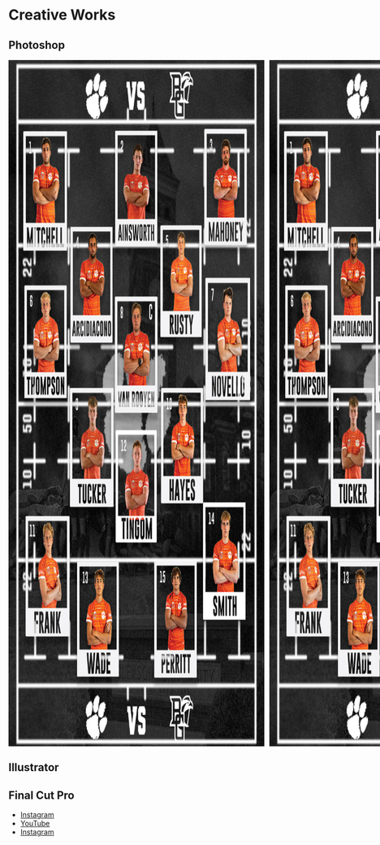 # Creative Works

## Photoshop

<div style="display: flex; gap: 10px;">
    <img src="full.jpg" alt="Match Day Lineup" style="width:1080px;height:1350px;">
    <img src="full.jpg" alt="Match Day Lineup" style="width:1080px;height:1350px;;">
    <img src="full.jpg" alt="Match Day Lineup" style="width:1080px;height:1350px;;">
    <img src="full.jpg" alt="Match Day Lineup" style="width:1080px;height:1350px;">
    <img src="full.jpg" alt="Match Day Lineup" style="width:1080px;height:1350px;">
    <img src="full.jpg" alt="Match Day Lineup" style="width:1080px;height:1350px;">
    <img src="full.jpg" alt="Match Day Lineup" style="width:1080px;height:1350px;">
    <img src="full.jpg" alt="Match Day Lineup" style="width:1080px;height:1350px;">
</div>

## Illustrator



## Final Cut Pro

- [Instagram](https://www.instagram.com/clemsonmensrugby/)
- [YouTube](https://www.youtube.com/@coledigregorio4176)
- [Instagram](https://www.instagram.com/coledigregorio/)

